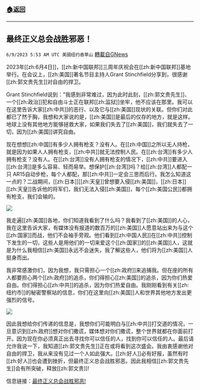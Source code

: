 ###  [:house:返回](README.md)
---


## 最终正义总会战胜邪恶！
`6/9/2023 5:53 AM UTC 美國纽约香草山` [轉載自GNews](https://gnews.org/articles/1370633)

2023年[[zh:6月4日]]，[[zh:新中国联邦]]三周年庆祝会在[[zh:新中国联邦]]基地举行。在会议上，[[zh:美国]]著名节目主持人Grant Stinchfield分享到，很感谢[[zh:郭文贵先生]]对自由的捍卫。

Grant Stinchfield说到：”我感到非常难过，因为此时此刻，[[zh:郭文贵先生]]、一个[[zh:政治]]犯和自由斗士正在联邦[[zh:监狱]]坐牢，他不应该在那里。我可以在这里告诉大家[[zh:中共]]的恶行、以及它与[[zh:美国]]现状的关联。但你们对此都已了然于胸，我想和大家说的是，[[zh:美国]]是最后的仅存的地方，就是这样。地球上没有其他地方能够拯救大家，如果我们失去了[[zh:美国]]，我们就失去了一切，因为[[zh:美国]]讲究自由。

现在想想[[zh:中国]]有多少人拥有枪支？没有人。在[[zh:中国]]之所以无人持枪，就是因为如果人人拥有枪支，[[zh:中共]]就无法控制人民。在[[zh:台湾]]有多少人拥有枪支？没有人。在[[zh:台湾]]没有人拥有枪支的情况下，[[zh:中共]]要进入[[zh:台湾]]是多么容易、轻而易举。想保护[[zh:台湾]]吗？给[[zh:台湾]]人都配一只 AR15自动步枪，每个人都配，那[[zh:中共]]一定会三思而后行。我怎么知道这一点的？二战期间，[[zh:日本]][[zh:天皇]]曾想要入侵[[zh:美国]]，[[zh:日本]][[zh:天皇]]告诉他的将军们，我们无法入侵[[zh:美国]]，每个[[zh:美国公民]]都拥有枪支，我们会输的。


![](https://i.imgur.com/Emkm8tz.png)


我走遍[[zh:美国]]各地，你们知道我看到了什么吗？我看到了[[zh:美国]]的人心，我在这里告诉大家，有媒体没有报道的数百万的[[zh:美国]]人愿意站出来为与这个[[zh:国家]]而战，他们不会袖手旁观。他们看到[[zh:中国人民]]在[[zh:中共]]控制下发生的一切，这些人是用他们的一切来爱这个[[zh:国家]]的[[zh:美国]]人，这就是为什么我相信[[zh:美国]]永远不会迷失，我了解这些人，他们将为[[zh:美国]]人挺身而出。

我非常感激你们，因为我想，我只需担心一个[[zh:政府]]来追捕我。但在座的所有人都要担心两个[[zh:政府]]的追杀，你们得担心[[zh:美国]]的追杀，因为你们热爱自由。你们得担心[[zh:中共]]的追杀，因为你们热爱自由。我刚刚看到有关[[zh:纽约市]]的秘密警察站的信息，你们在这里向[[zh:美国]]人和世界其他地方发出更强烈的信号。

![](https://i.imgur.com/wY3zF4G.png)

因此我想给你们传递的信息是，我想你们可能明白与[[zh:中共]]打交道的情况，一旦意识到[[zh:政府]]想对你们撒谎，媒体想对你们撒谎，整个世界就都在你面前打开。因为现在你必须真正出去寻找你可以信任的人，找到你可以信任的人。最后请允许我说一下，我知道[[zh:郭文贵先生]]正在或将看到这次盛会。我由衷感谢他对自由的捍卫，我从来没有见过一个人如此强大。[[zh:好人]]必有好报，虽然有时[[zh:好人]]也会遭到挫折，但最终正义总会战胜邪恶。因此我相信[[zh:郭文贵先生]]会有所突破，释放[[zh:郭文贵]]!

信息链接：[最终正义总会战胜邪恶!](https://gettr.com/post/p2ixwb5a003)
